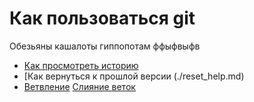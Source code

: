 # Как пользоваться git
Обезьяны кашалоты гиппопотам ффыфвыфв
- [Как просмотреть историю](./log_help.md)
- [Как вернуться к прошлой версии (./reset_help.md)
- [Ветвление](./branch_help.md)
[Слияние веток](./merge_help.md)
